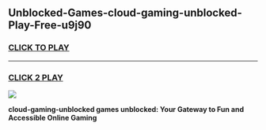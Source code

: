 
## Unblocked-Games-cloud-gaming-unblocked-Play-Free-u9j90
<h3>
<a href="https://premium76.site?title=cloud-gaming-unblocked&ref=21A">CLICK TO PLAY</a></h3>
<hr>

<h3>
<a href="https://premium76.site?title=cloud-gaming-unblocked&ref=21A">CLICK 2 PLAY</a>
  
</h3>

<a href="https://premium76.site?title=cloud-gaming-unblocked&ref=21A"><img src="https://clearcache.store/games.png"></a>


**cloud-gaming-unblocked games unblocked: Your Gateway to Fun and Accessible Online Gaming**
